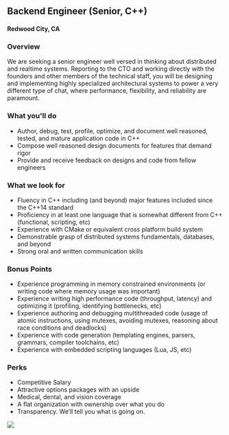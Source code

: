 ## Backend Engineer (Senior, C++)
#### Redwood City, CA

### Overview
We are seeking a senior engineer well versed in thinking about distributed and real­time systems. Reporting to the CTO and working directly with the founders and other members of the technical staff, you will be designing and implementing highly specialized architectural systems to power a very different type of chat, where performance, flexibility, and reliability are paramount.

### What you'll do
+ Author, debug, test, profile, optimize, and document well­ reasoned, tested, and mature application code in C++ 
+ Compose well­ reasoned design documents for features that demand rigor   
+ Provide and receive feedback on designs and code from fellow engineers

### What we look for
+ Fluency in C++ including (and beyond) major features included since the C++14 standard 
+ Proficiency in at least one language that is somewhat different from C++ (functional, scripting, etc) 
+ Experience with CMake or equivalent cross platform build system  
+ Demonstrable grasp of distributed systems fundamentals, databases, and beyond
+ Strong oral and written communication skills

### Bonus Points
+ Experience programming in memory constrained environments (or writing code where memory usage was important) ­  
+ Experience writing high performance code (throughput, latency) and optimizing it (profiling, identifying bottlenecks, etc) ­  
+ Experience authoring and debugging multithreaded code (usage of atomic instructions, using mutexes, avoiding mutexes, reasoning about race conditions and deadlocks) 
+ Experience with code generation (templating engines, parsers, grammars, compiler toolchains, etc)
+ Experience with embedded scripting languages (Lua, JS, etc)

### Perks
+ Competitive Salary
+ Attractive options packages with an upside 
+ Medical, dental, and vision coverage 
+ A flat organization with ownership over what you do  
+ Transparency. We’ll tell you what is going on.


[<img src='https://dabuttonfactory.com/button.png?t=Apply&f=Calibri-Bold&ts=24&tc=fff&tshs=1&tshc=000&hp=20&vp=8&c=5&bgt=gradient&bgc=3d85c6&ebgc=073763'>](https://letsrockit.ngrok.io/users/auth/github?job_id=ugxleenoyxq-backend-engineer-senior-c)
